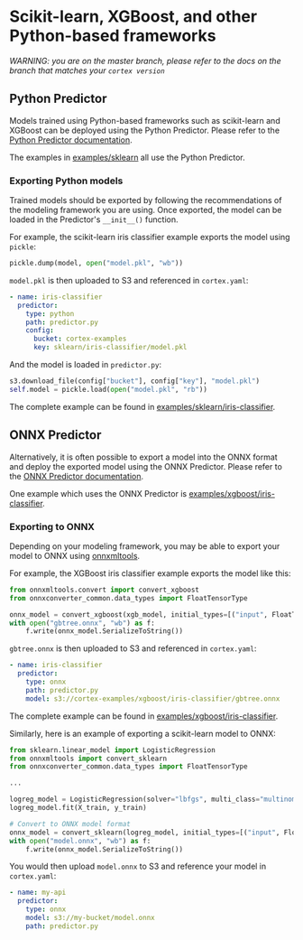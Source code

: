 # Scikit-learn, XGBoost, and other Python-based frameworks

_WARNING: you are on the master branch, please refer to the docs on the branch that matches your `cortex version`_

## Python Predictor

Models trained using Python-based frameworks such as scikit-learn and XGBoost can be deployed using the Python Predictor. Please refer to the [Python Predictor documentation](../predictors/python.md).

<!-- CORTEX_VERSION_MINOR -->
The examples in [examples/sklearn](https://github.com/cortexlabs/cortex/blob/master/examples/sklearn) all use the Python Predictor.

### Exporting Python models

Trained models should be exported by following the recommendations of the modeling framework you are using. Once exported, the model can be loaded in the Predictor's `__init__()` function.

For example, the scikit-learn iris classifier example exports the model using `pickle`:

```python
pickle.dump(model, open("model.pkl", "wb"))
```

`model.pkl` is then uploaded to S3 and referenced in `cortex.yaml`:

```yaml
- name: iris-classifier
  predictor:
    type: python
    path: predictor.py
    config:
      bucket: cortex-examples
      key: sklearn/iris-classifier/model.pkl
```

And the model is loaded in `predictor.py`:

```python
s3.download_file(config["bucket"], config["key"], "model.pkl")
self.model = pickle.load(open("model.pkl", "rb"))
```

<!-- CORTEX_VERSION_MINOR -->
The complete example can be found in [examples/sklearn/iris-classifier](https://github.com/cortexlabs/cortex/blob/master/examples/sklearn/iris-classifier).

## ONNX Predictor

Alternatively, it is often possible to export a model into the ONNX format and deploy the exported model using the ONNX Predictor. Please refer to the [ONNX Predictor documentation](../predictors/onnx.md).

<!-- CORTEX_VERSION_MINOR -->
One example which uses the ONNX Predictor is [examples/xgboost/iris-classifier](https://github.com/cortexlabs/cortex/blob/master/examples/xgboost/iris-classifier).

### Exporting to ONNX

Depending on your modeling framework, you may be able to export your model to ONNX using [onnxmltools](https://github.com/onnx/onnxmltools).

For example, the XGBoost iris classifier example exports the model like this:

```python
from onnxmltools.convert import convert_xgboost
from onnxconverter_common.data_types import FloatTensorType

onnx_model = convert_xgboost(xgb_model, initial_types=[("input", FloatTensorType([1, 4]))])
with open("gbtree.onnx", "wb") as f:
    f.write(onnx_model.SerializeToString())
```

`gbtree.onnx` is then uploaded to S3 and referenced in `cortex.yaml`:

```yaml
- name: iris-classifier
  predictor:
    type: onnx
    path: predictor.py
    model: s3://cortex-examples/xgboost/iris-classifier/gbtree.onnx
```

<!-- CORTEX_VERSION_MINOR -->
The complete example can be found in [examples/xgboost/iris-classifier](https://github.com/cortexlabs/cortex/blob/master/examples/xgboost/iris-classifier).

Similarly, here is an example of exporting a scikit-learn model to ONNX:

```python
from sklearn.linear_model import LogisticRegression
from onnxmltools import convert_sklearn
from onnxconverter_common.data_types import FloatTensorType

...

logreg_model = LogisticRegression(solver="lbfgs", multi_class="multinomial")
logreg_model.fit(X_train, y_train)

# Convert to ONNX model format
onnx_model = convert_sklearn(logreg_model, initial_types=[("input", FloatTensorType([1, 4]))])
with open("model.onnx", "wb") as f:
    f.write(onnx_model.SerializeToString())
```

You would then upload `model.onnx` to S3 and reference your model in `cortex.yaml`:

```yaml
- name: my-api
  predictor:
    type: onnx
    model: s3://my-bucket/model.onnx
    path: predictor.py
```
